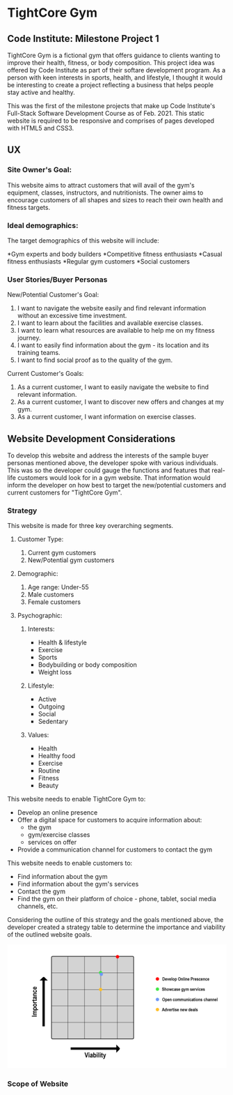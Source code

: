 # TightCore Gym
## Code Institute: Milestone Project 1


TightCore Gym is a fictional gym that offers guidance to clients wanting to improve their health, fitness, or body composition. This project idea was offered by Code Institute as part of their softare development program. As a person with keen interests in sports, health, and lifestyle, I thought it would be interesting to create a project reflecting a business that helps people stay active and healthy. 

This was the first of the milestone projects that make up Code Institute's Full-Stack Software Development Course as of Feb. 2021.
This static website is required to be responsive and comprises of pages developed with HTML5 and CSS3.

## UX

### Site Owner's Goal:
This website aims to attract customers that will avail of the gym's equipment, classes, instructors, and nutritionists. The owner aims to encourage customers of all shapes and sizes to reach their own health and fitness targets.

### Ideal demographics:
The target demographics of this website will include:

*Gym experts and body builders
*Competitive fitness enthusiasts
*Casual fitness enthusiasts
*Regular gym customers
*Social customers

### User Stories/Buyer Personas

New/Potential Customer's Goal:
1. I want to navigate the website easily and find relevant information without an excessive time investment.
2. I want to learn about the facilities and available exercise classes.
3. I want to learn what resources are available to help me on my fitness journey.
4. I want to easily find information about the gym - its location and its training teams.
5. I want to find social proof as to the quality of the gym.

Current Customer's Goals:
1. As a current customer, I want to easily navigate the website to find relevant information.
2. As a current customer, I want to discover new offers and changes at my gym.
3. As a current customer, I want information on exercise classes.

## Website Development Considerations
To develop this website and address the interests of the sample buyer personas mentioned above, the developer spoke with various individuals. This was so the developer could gauge the functions and features that real-life customers would look for in a gym website. That information would inform the developer on how best to target the new/potential customers and current customers for "TightCore Gym".

### Strategy
This website is made for three key overarching segments.

1. Customer Type:
   1. Current gym customers
   2. New/Potential gym customers

2. Demographic:
   1. Age range: Under-55
   2. Male customers
   3. Female customers

3. Psychographic:
   1. Interests:
      * Health & lifestyle
      * Exercise
      * Sports
      * Bodybuilding or body composition
      * Weight loss

   2. Lifestyle:
      * Active 
      * Outgoing
      * Social
      * Sedentary

   3. Values:
      * Health
      * Healthy food
      * Exercise
      * Routine
      * Fitness
      * Beauty

This website needs to enable TightCore Gym to:

* Develop an online presence
* Offer a digital space for customers to acquire information about:
   * the gym
   * gym/exercise classes
   * services on offer
* Provide a communication channel for customers to contact the gym

This website needs to enable customers to:
* Find information about the gym
* Find information about the gym's services
* Contact the gym
* Find the gym on their platform of choice - phone, tablet, social media channels, etc.

Considering the outline of this strategy and the goals mentioned above, the developer created a strategy table to determine the importance and viability of the outlined website goals.

![strategytable](/assets/readme-files/strategy-table.png)

### Scope of Website